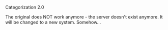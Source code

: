 Categorization 2.0

The original does NOT work anymore - the server doesn't exist anymore.
It will be changed to a new system. Somehow...